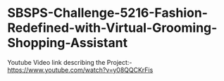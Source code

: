# SBSPS-Challenge-5216-Fashion-Redefined-with-Virtual-Grooming-Shopping-Assistant
Youtube Video link  describing the  Project:-  https://www.youtube.com/watch?v=y08QQCKrFis

